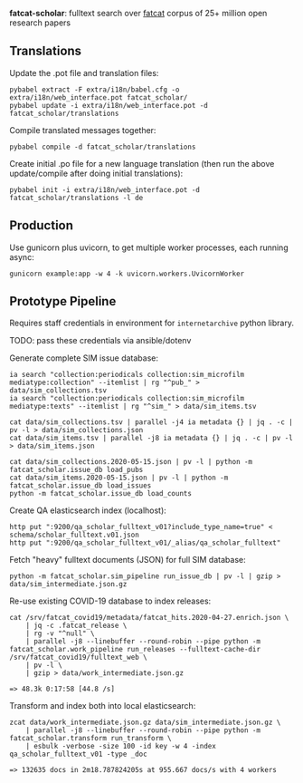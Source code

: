 
**fatcat-scholar**: fulltext search over [fatcat](https://fatcat.wiki) corpus
of 25+ million open research papers

## Translations

Update the .pot file and translation files:

    pybabel extract -F extra/i18n/babel.cfg -o extra/i18n/web_interface.pot fatcat_scholar/
    pybabel update -i extra/i18n/web_interface.pot -d fatcat_scholar/translations

Compile translated messages together:

    pybabel compile -d fatcat_scholar/translations

Create initial .po file for a new language translation (then run the above
update/compile after doing initial translations):

    pybabel init -i extra/i18n/web_interface.pot -d fatcat_scholar/translations -l de

## Production

Use gunicorn plus uvicorn, to get multiple worker processes, each running
async:

    gunicorn example:app -w 4 -k uvicorn.workers.UvicornWorker

## Prototype Pipeline

Requires staff credentials in environment for `internetarchive` python library.

TODO: pass these credentials via ansible/dotenv

Generate complete SIM issue database:

    ia search "collection:periodicals collection:sim_microfilm mediatype:collection" --itemlist | rg "^pub_" > data/sim_collections.tsv
    ia search "collection:periodicals collection:sim_microfilm mediatype:texts" --itemlist | rg "^sim_" > data/sim_items.tsv

    cat data/sim_collections.tsv | parallel -j4 ia metadata {} | jq . -c | pv -l > data/sim_collections.json
    cat data/sim_items.tsv | parallel -j8 ia metadata {} | jq . -c | pv -l > data/sim_items.json

    cat data/sim_collections.2020-05-15.json | pv -l | python -m fatcat_scholar.issue_db load_pubs
    cat data/sim_items.2020-05-15.json | pv -l | python -m fatcat_scholar.issue_db load_issues
    python -m fatcat_scholar.issue_db load_counts

Create QA elasticsearch index (localhost):

    http put ":9200/qa_scholar_fulltext_v01?include_type_name=true" < schema/scholar_fulltext.v01.json
    http put ":9200/qa_scholar_fulltext_v01/_alias/qa_scholar_fulltext"

Fetch "heavy" fulltext documents (JSON) for full SIM database:

    python -m fatcat_scholar.sim_pipeline run_issue_db | pv -l | gzip > data/sim_intermediate.json.gz

Re-use existing COVID-19 database to index releases:

    cat /srv/fatcat_covid19/metadata/fatcat_hits.2020-04-27.enrich.json \
        | jq -c .fatcat_release \
        | rg -v "^null" \
        | parallel -j8 --linebuffer --round-robin --pipe python -m fatcat_scholar.work_pipeline run_releases --fulltext-cache-dir /srv/fatcat_covid19/fulltext_web \
        | pv -l \
        | gzip > data/work_intermediate.json.gz

    => 48.3k 0:17:58 [44.8 /s]

Transform and index both into local elasticsearch:

	zcat data/work_intermediate.json.gz data/sim_intermediate.json.gz \
        | parallel -j8 --linebuffer --round-robin --pipe python -m fatcat_scholar.transform run_transform \
        | esbulk -verbose -size 100 -id key -w 4 -index qa_scholar_fulltext_v01 -type _doc

    => 132635 docs in 2m18.787824205s at 955.667 docs/s with 4 workers


